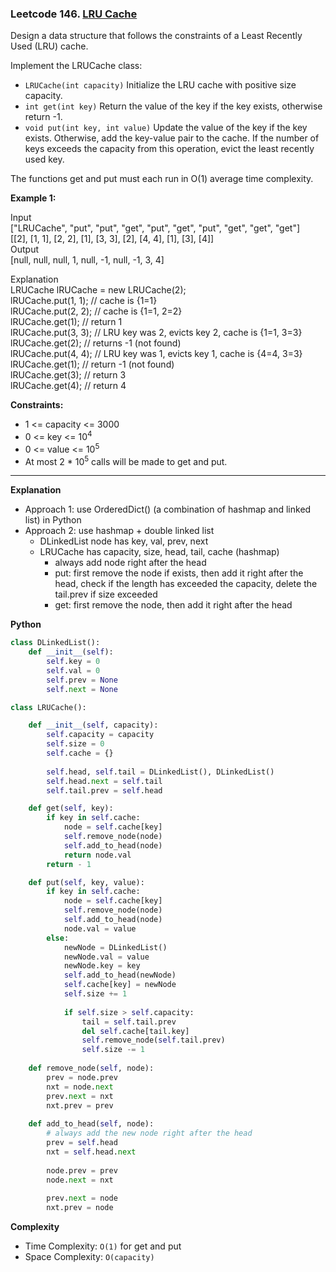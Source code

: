 ### Leetcode 146. [LRU Cache](https://leetcode.com/problems/lru-cache/)

Design a data structure that follows the constraints of a Least Recently Used (LRU) cache.

Implement the LRUCache class:

- ```LRUCache(int capacity)``` Initialize the LRU cache with positive size capacity.
- ```int get(int key)``` Return the value of the key if the key exists, otherwise return -1.
- ```void put(int key, int value)``` Update the value of the key if the key exists. Otherwise, add the key-value pair to the cache. If the number of keys exceeds the capacity from this operation, evict the least recently used key. 

The functions get and put must each run in O(1) average time complexity.

 

**Example 1:**

Input\
["LRUCache", "put", "put", "get", "put", "get", "put", "get", "get", "get"]\
[[2], [1, 1], [2, 2], [1], [3, 3], [2], [4, 4], [1], [3], [4]]\
Output\
[null, null, null, 1, null, -1, null, -1, 3, 4]

Explanation\
LRUCache lRUCache = new LRUCache(2);\
lRUCache.put(1, 1); // cache is {1=1}\
lRUCache.put(2, 2); // cache is {1=1, 2=2}\
lRUCache.get(1);    // return 1\
lRUCache.put(3, 3); // LRU key was 2, evicts key 2, cache is {1=1, 3=3}\
lRUCache.get(2);    // returns -1 (not found)\
lRUCache.put(4, 4); // LRU key was 1, evicts key 1, cache is {4=4, 3=3}\
lRUCache.get(1);    // return -1 (not found)\
lRUCache.get(3);    // return 3\
lRUCache.get(4);    // return 4
 

**Constraints:**

- 1 <= capacity <= 3000
- 0 <= key <= 10<sup>4</sup>
- 0 <= value <= 10<sup>5</sup>
- At most 2 * 10<sup>5</sup> calls will be made to get and put.


******************************
**Explanation**
- Approach 1: use OrderedDict() (a combination of hashmap and linked list) in Python
- Approach 2: use hashmap + double linked list
  - DLinkedList node has key, val, prev, next
  - LRUCache has capacity, size, head, tail, cache (hashmap)
    - always add node right after the head
    - put: first remove the node if exists, then add it right after the head, check if the length has exceeded the capacity, delete the tail.prev if size exceeded
    - get: first remove the node, then add it right after the head

**Python**

```python
class DLinkedList():
    def __init__(self):
        self.key = 0
        self.val = 0
        self.prev = None
        self.next = None

class LRUCache():

    def __init__(self, capacity):
        self.capacity = capacity
        self.size = 0
        self.cache = {}
        
        self.head, self.tail = DLinkedList(), DLinkedList()
        self.head.next = self.tail
        self.tail.prev = self.head

    def get(self, key):
        if key in self.cache:
            node = self.cache[key]
            self.remove_node(node)
            self.add_to_head(node)
            return node.val
        return - 1

    def put(self, key, value):
        if key in self.cache:
            node = self.cache[key]
            self.remove_node(node)
            self.add_to_head(node)
            node.val = value
        else:
            newNode = DLinkedList()
            newNode.val = value
            newNode.key = key
            self.add_to_head(newNode)
            self.cache[key] = newNode
            self.size += 1
            
            if self.size > self.capacity:
                tail = self.tail.prev
                del self.cache[tail.key]
                self.remove_node(self.tail.prev)
                self.size -= 1
    
    def remove_node(self, node):
        prev = node.prev
        nxt = node.next
        prev.next = nxt
        nxt.prev = prev
        
    def add_to_head(self, node):
        # always add the new node right after the head
        prev = self.head
        nxt = self.head.next
        
        node.prev = prev
        node.next = nxt
        
        prev.next = node
        nxt.prev = node
```

**Complexity**

- Time Complexity: ```O(1)``` for get and put
- Space Complexity: ```O(capacity)``` 
